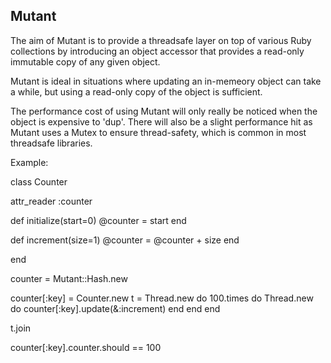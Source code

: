 Mutant
------

The aim of Mutant is to provide a threadsafe layer on top of various Ruby collections by introducing an object accessor that provides a read-only immutable copy of any given object.

Mutant is ideal in situations where updating an in-memeory object can take a while, but using a read-only copy of the object is sufficient.

The performance cost of using Mutant will only really be noticed when the object is expensive to 'dup'.  There will also be a slight performance hit as Mutant uses a Mutex to ensure thread-safety, which is common in most threadsafe libraries.

Example:
    
class Counter
  
  attr_reader :counter
  
  def initialize(start=0)
    @counter = start
  end
  
  def increment(size=1)
    @counter = @counter + size
  end
  
end

counter = Mutant::Hash.new

counter[:key] = Counter.new
t = Thread.new do 
  100.times do
    Thread.new do
      counter[:key].update(&:increment)
    end
  end
end

t.join

counter[:key].counter.should == 100